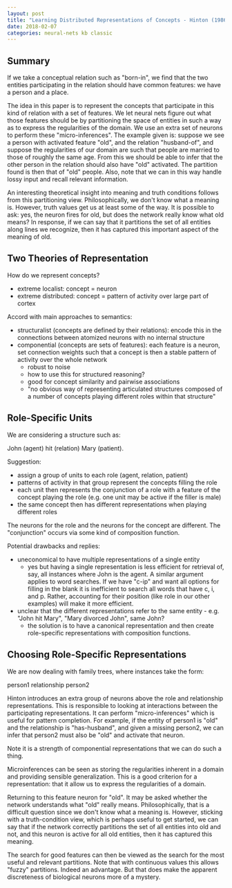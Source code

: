 ```yaml
---
layout: post
title: "Learning Distributed Representations of Concepts - Hinton (1986)"
date: 2018-02-07
categories: neural-nets kb classic
---
```


<script type="text/javascript" src="http://cdn.mathjax.org/mathjax/latest/MathJax.js?config=TeX-AMS-MML_HTMLorMML"></script>

Summary
-------

If we take a conceptual relation such as "born-in", we find that the two
entities participating in the relation should have common features: we
have a person and a place.

The idea in this paper is to represent the concepts that participate in
this kind of relation with a set of features. We let neural nets figure
out what those features should be by partitioning the space of entities
in such a way as to express the regularities of the domain. We use an
extra set of neurons to perform these "micro-inferences". The example
given is: suppose we see a person with activated feature "old", and the
relation "husband-of", and suppose the regularities of our domain are
such that people are married to those of roughly the same age. From this
we should be able to infer that the other person in the relation should
also have "old" activated. The partition found is then that of "old" people.
Also, note that we can in this way handle lossy input and recall relevant
information.

An interesting theoretical insight into meaning and truth conditions follows
from this partitioning view. Philosophically, we don't know what a meaning
is. However, truth values get us at least some of the way. It is possible
to ask: yes, the neuron fires for old, but does the network really know what old
means? In response, if we can say that it partitions the set of all
entities along lines we recognize, then it has captured this important
aspect of the meaning of old.

Two Theories of Representation
---

How do we represent concepts?

- extreme localist: concept = neuron
- extreme distributed: concept = pattern of activity over large part of cortex

Accord with main approaches to semantics:

- structuralist (concepts are defined by their relations): encode this
in the connections between atomized neurons with no internal structure
- componential (concepts are sets of features): each feature is a neuron,
set connection weights such that a concept is then a stable pattern of
activity over the whole network
  - robust to noise
  - how to use this for structured reasoning?
  - good for concept similarity and pairwise associations
  - "no obvious way of representing articulated structures composed of a
    number of concepts playing different roles within that structure"

Role-Specific Units
-------------------

We are considering a structure such as:

John (agent) hit (relation) Mary (patient).

Suggestion:

- assign a group of units to each role (agent, relation, patient)
- patterns of activity in that group represent the concepts filling the role
- each unit then represents the conjunction of a role with a feature of
  the concept playing the role (e.g. one unit may be active if the filler
  is male)
- the same concept then has different representations when playing
  different roles

The neurons for the role and the neurons for the concept are different.
The "conjunction" occurs via some kind of composition function.

Potential drawbacks and replies:

- uneconomical to have multiple representations of a single entity
  - yes but having a single representation is less efficient for retrieval
    of, say, all instances where John is the agent. A similar argument applies
    to word searches. If we have "c-ip" and want all options for filling
    in the blank it is inefficient to search all words that have c, i, and p.
    Rather, accounting for their position (like role in our other examples)
    will make it more efficient.
- unclear that the different representations refer to the same entity -
  e.g. "John hit Mary", "Mary divorced John", same John?
  - the solution is to have a canonical representation and then create
    role-specific representations with composition functions.

Choosing Role-Specific Representations
--------------------------------------

We are now dealing with family trees, where instances take the form:

person1 relationship person2

Hinton introduces an extra group of neurons above the role and relationship
representations. This is responsible to looking at interactions between the
participating representations. It can perform "micro-inferences" which is
useful for pattern completion. For example, if the entity of person1 is "old"
and the relationship is "has-husband", and given a missing person2, we can
infer that person2 must also be "old" and activate that neuron.

Note it is a strength of componential representations that we can
do such a thing.

Microinferences can be seen as storing the regularities inherent in a domain
and providing sensible generalization. This is a good criterion for a
representation: that it allow us to express the regularities of a domain.

Returning to this feature neuron for "old". It may be asked whether the network
understands what "old" really means. Philosophically, that is a difficult
question since we don't know what a meaning is. However, sticking with a
truth-condition view, which is perhaps useful to get started, we can say
that if the network correctly partitions the set of all entities into
old and not, and this neuron is active for all old entities, then it has
captured this meaning.

The search for good features can then be viewed as the search for the
most useful and relevant partitions. Note that with continuous values this
allows "fuzzy" partitions. Indeed an advantage. But that does make the
apparent discreteness of biological neurons more of a mystery.


